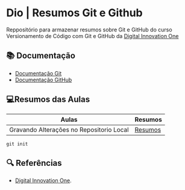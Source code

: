 # Dio | Resumos Git e Github

Reppositório para armazenar resumos sobre Git e GitHub do curso Versionamento de Código com Git e GitHub da [Digital Innovation One](https://web.dio.me/course/versionamento-de-codigo-com-git-e-github/learning/599dd3dd-d189-474f-a55c-22f37b4472da?back=/track/potencia-tech-powered-ifood-ciencias-de-dados-com-python&tab=undefined&moduleId=undefined)

## 📚 Documentação
- [Documentação Git](https://git-scm.com/doc)
- [Documentação GitHub](https://docs.github.com/pt)

## 💻Resumos das Aulas

| Aulas | Resumos |
|-------|---------|
|Gravando Alterações no Repositorio Local | [Resumos]()|

```
git init
```
## 🔍 Referências
- [Digital Innovation One]().